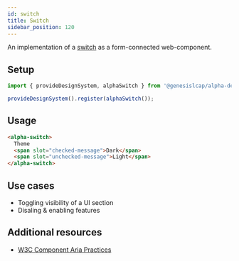 ```yaml
---
id: switch
title: Switch
sidebar_position: 120
---
```


An implementation of a [switch](https://w3c.github.io/aria/#switch) as a form-connected web-component.

## Setup

```ts
import { provideDesignSystem, alphaSwitch } from '@genesislcap/alpha-design-system';

provideDesignSystem().register(alphaSwitch());
```

## Usage

```html live
<alpha-switch>
  Theme
  <span slot="checked-message">Dark</span>
  <span slot="unchecked-message">Light</span>
</alpha-switch>
```

## Use cases

* Toggling visibility of a UI section
* Disaling & enabling features

## Additional resources

- [W3C Component Aria Practices](https://www.w3.org/TR/wai-aria/#switch)